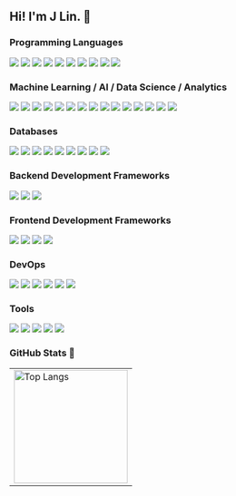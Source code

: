 ## Hi! I'm J Lin. 👋

<h3 align="left">Programming Languages</h3>
<a href="https://www.python.org"><img src="https://img.shields.io/badge/python-3670A0?style=for-the-badge&logo=python&logoColor=ffdd54"></a>
<a href="https://isocpp.org/"><img src="https://img.shields.io/badge/C++-blue?style=for-the-badge&logo=C%2B%2B&logoColor=white"></a>
<a href="https://www.java.com"><img src="https://img.shields.io/badge/java-%23ED8B00.svg?style=for-the-badge&logo=openjdk&logoColor=white"></a>
<a href="https://developer.mozilla.org/en-US/docs/Web/JavaScript"><img src="https://img.shields.io/badge/javascript-%23323330.svg?style=for-the-badge&logo=javascript&logoColor=%23F7DF1E"></a>
<a href="https://www.w3.org/html/"><img src="https://img.shields.io/badge/html5-%23E34F26.svg?style=for-the-badge&logo=html5&logoColor=white"></a>
<a href="https://www.w3.org/Style/CSS/Overview.en.html"><img src="https://img.shields.io/badge/css3-%231572B6.svg?style=for-the-badge&logo=css3&logoColor=white"></a>
<a href="https://go.dev/"><img src="https://img.shields.io/badge/Go-00ADD8?logo=Go&logoColor=white&style=for-the-badge"></a>
<a href="https://www.cprogramming.com/"><img src="https://img.shields.io/badge/c-%2300599C.svg?style=for-the-badge&logo=c&logoColor=white"></a>
<a href="https://www.gnu.org/savannah-checkouts/gnu/bash/manual/bash.html"><img src="https://img.shields.io/badge/Shell-4EAA25?&style=for-the-badge&logo=gnu-bash&logoColor=white"></a>
<a href="https://www.ruby-lang.org/en/"><img src="https://img.shields.io/badge/ruby-%23CC342D.svg?style=for-the-badge&logo=ruby&logoColor=white"></a>

<h3 align="left">Machine Learning / AI / Data Science / Analytics</h3>
<a href="https://pytorch.org"><img src="https://img.shields.io/badge/PyTorch-%23EE4C2C.svg?style=for-the-badge&logo=PyTorch&logoColor=white"></a>
<a href="https://numpy.org"><img src="https://img.shields.io/badge/numpy-%23013243.svg?style=for-the-badge&logo=numpy&logoColor=white"></a>
<a href="https://pandas.pydata.org"><img src="https://img.shields.io/badge/pandas-%23150458.svg?style=for-the-badge&logo=pandas&logoColor=white"></a>
<a href="https://matplotlib.org"><img src="https://img.shields.io/badge/Matplotlib-%231f77b4.svg?style=for-the-badge&logo=plotly&logoColor=black"></a>
<a href="https://scikit-learn.org/stable/"><img src="https://img.shields.io/badge/scikit--learn-%23F7931E.svg?style=for-the-badge&logo=scikit-learn&logoColor=white"></a>
<a href="https://www.tensorflow.org/"><img src="https://img.shields.io/badge/TensorFlow-FF3F06?style=for-the-badge&logo=tensorflow&logoColor=white"></a>
<a href="https://hadoop.apache.org/"><img src="https://img.shields.io/badge/-Apache%20Hadoop-66CCFF?style=for-the-badge&logo=apachehadoop&logoColor=white"></a>
<a href="https://spark.apache.org/"><img src="https://img.shields.io/badge/Apache%20Spark-E25A1C?style=for-the-badge&logo=apachespark&logoColor=white"></a>
<a href="https://flink.apache.org/"><img src="https://img.shields.io/badge/Apache%20Flink-E6526F?style=for-the-badge&logo=Apache%20Flink&logoColor=white"></a>
<a href="https://prestodb.io/"><img src="https://img.shields.io/badge/-Presto-5890FF?style=for-the-badge&logo=presto&logoColor=white"></a>
<a href="https://kafka.apache.org/"><img src="https://img.shields.io/badge/Apache_Kafka-231F20?style=for-the-badge&logo=apache-kafka&logoColor=white"></a>
<a href="https://onnx.ai/"><img src="https://img.shields.io/badge/-ONNX-005CED?style=for-the-badge&logo=onnx&logoColor=white"></a>
<a href="https://www.tableau.com/"><img src="https://img.shields.io/badge/Tableau-E97627?style=for-the-badge&logo=Tableau&logoColor=white"></a>
<a href="https://opencv.org"><img src="https://img.shields.io/badge/opencv-%23white.svg?style=for-the-badge&logo=opencv&logoColor=white"></a>
<a href="https://www.gurobi.com/"><img src="https://img.shields.io/badge/-Gurobi-EE3524?style=for-the-badge&logo=gurobi&logoColor=white"></a>

<h3 align="left">Databases</h3>
<a href="https://www.mysql.com"><img src="https://img.shields.io/badge/mysql-4479A1.svg?style=for-the-badge&logo=mysql&logoColor=white"></a>
<a href="https://www.postgresql.org"><img src="https://img.shields.io/badge/postgres-%23316192.svg?style=for-the-badge&logo=postgresql&logoColor=white"></a>
<a href="https://www.oracle.com/database/"><img src="https://img.shields.io/badge/Oracle-F80000?style=for-the-badge&logo=Oracle&logoColor=white"></a>
<a href="https://hive.apache.org/"><img src="https://img.shields.io/badge/-Hive-E31337?style=for-the-badge&logo=hive_blockchain&logoColor=white"></a>
<a href="https://redis.io/"><img src="https://img.shields.io/badge/Redis-DC382D?style=for-the-badge&logo=redis&logoColor=white"></a>
<a href="https://www.elastic.co/elasticsearch"><img src="https://img.shields.io/badge/elasticsearch-yellow?style=for-the-badge&logo=elasticsearch&logoColor=white"></a>
<a href="https://www.mongodb.com"><img src="https://img.shields.io/badge/MongoDB-%234ea94b.svg?style=for-the-badge&logo=mongodb&logoColor=white"></a>
<a href="https://neo4j.com"><img src="https://img.shields.io/badge/Neo4j-008CC1?style=for-the-badge&logo=neo4j&logoColor=white"></a>
<a href="https://aws.amazon.com/dynamodb/"><img src="https://img.shields.io/badge/Amazon%20DynamoDB-4053D6?style=for-the-badge&logo=Amazon%20DynamoDB&logoColor=white"></a>

<h3 align="left">Backend Development Frameworks</h3>
<a href="https://spring.io/"><img src="https://img.shields.io/badge/spring-%236DB33F.svg?style=for-the-badge&logo=spring&logoColor=white"></a>
<a href="https://flask.palletsprojects.com/en/3.0.x/"><img src="https://img.shields.io/badge/flask-%23000.svg?style=for-the-badge&logo=flask&logoColor=white"></a>
<a href="https://rubyonrails.org"><img src="https://img.shields.io/badge/rails-%23CC0000.svg?style=for-the-badge&logo=ruby-on-rails&logoColor=white"></a>

<h3 align="left">Frontend Development Frameworks</h3>
<a href="https://reactjs.org/"><img src="https://img.shields.io/badge/react-%2320232a.svg?style=for-the-badge&logo=react&logoColor=%2361DAFB"></a>
<a href="https://mui.com/material-ui/"><img src="https://img.shields.io/badge/material%20ui-%230081CB.svg?style=for-the-badge&logo=mui&logoColor=white"></a>
<a href="https://getbootstrap.com"><img src="https://img.shields.io/badge/bootstrap-%238511FA.svg?style=for-the-badge&logo=bootstrap&logoColor=white"></a>
<a href="https://jquery.com"><img src="https://img.shields.io/badge/jquery-%230769AD.svg?style=for-the-badge&logo=jquery&logoColor=white"></a>

<h3 align="left">DevOps</h3>
<a href="https://aws.amazon.com"><img src="https://img.shields.io/badge/AWS-%23FF9900.svg?style=for-the-badge&logo=amazonwebservices&logoColor=white"></a>
<a href="https://cloud.google.com"><img src="https://img.shields.io/badge/Google%20Cloud-%234285F4.svg?style=for-the-badge&logo=google-cloud&logoColor=white"></a>
<a href="https://www.docker.com"><img src="https://img.shields.io/badge/docker-%230db7ed.svg?style=for-the-badge&logo=docker&logoColor=white"></a>
<a href="https://grafana.com/"><img src="https://img.shields.io/badge/Grafana-F46800?style=for-the-badge&logo=Grafana&logoColor=white"></a>
<a href="https://www.heroku.com"><img src="https://img.shields.io/badge/heroku-%23430098.svg?style=for-the-badge&logo=heroku&logoColor=white"></a>
<a href="https://kubernetes.io/"><img src="https://img.shields.io/badge/kubernetes-%23326ce5.svg?style=for-the-badge&logo=kubernetes&logoColor=white"></a>

<h3 align="left">Tools</h3>
<a href="https://chatgpt.com/"><img src="https://img.shields.io/badge/chatGPT-74aa9c?style=for-the-badge&logo=openai&logoColor=white"></a>
<a href="https://git-scm.com"><img src="https://img.shields.io/badge/git-%23F05033.svg?style=for-the-badge&logo=git&logoColor=white"></a>
<a href="https://www.latex-project.org"><img src="https://img.shields.io/badge/latex-%23008080.svg?style=for-the-badge&logo=latex&logoColor=white"></a>
<a href="https://www.postman.com"><img src="https://img.shields.io/badge/Postman-FF6C37?style=for-the-badge&logo=postman&logoColor=white"></a>
<a href="https://www.atlassian.com/software/jira"><img src="https://img.shields.io/badge/jira-%230A0FFF.svg?style=for-the-badge&logo=jira&logoColor=white"></a>


### GitHub Stats 🌟

<center>
  <table>
    <tr>
        <td>
          <a>
          <img height="200px" align="center" alt="Top Langs" src="https://github-readme-stats.vercel.app/api/top-langs/?username=howieraem&count-private=true&layout=compact&langs_count=8&hide=hack,assembly,html,makefile,css,scss,scilab&hide_border=true" />
          </a>
        </td>
   </tr>
  </table>

<br />


